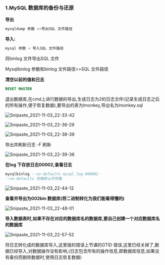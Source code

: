 ### 1.MySQL 数据库的备份与还原

**导出**

```sql
mysqldump 参数 >>导出SQL 文件路径
```

**导入:**

```sql
mysql 参数 < 导入SQL 文件路径
```

将binlog 文件导出SQL 文件

Mysqlbinlog 参数和binlog 文件路径>>SQL 文件路径

**清空以前的值和日志**

```sql
RESET MASTER
```

退出数据库,在cmd上进行数据的导出,生成日志为2的日志文件(记录生成日志之后的所有操作,便于恢复数据),要导出的表为lmonkey,导出名为lmonkey.sql

![Snipaste_2021-11-03_22-33-42](D:\学习\wanye\PHP\img\Snipaste_2021-11-03_22-33-42.png)

![Snipaste_2021-11-03_22-36-29](D:\学习\wanye\PHP\img\Snipaste_2021-11-03_22-36-29.png)

![Snipaste_2021-11-03_22-38-39](D:\学习\wanye\PHP\img\Snipaste_2021-11-03_22-38-39.png)

导出并刷新日志  -F 刷新

![Snipaste_2021-11-03_22-39-36](D:\学习\wanye\PHP\img\Snipaste_2021-11-03_22-39-36.png)

**在log 下存放日志00002,查看日志**

```sql
mysqlbinlog --no-defaults mysql_log.000002
--no-defaults 忽略默认字符集
```

![Snipaste_2021-11-03_22-44-12](D:\学习\wanye\PHP\img\Snipaste_2021-11-03_22-44-12.png)

**查看并导出为002bin 数据库(将二进制转化为我们能看得懂的)**

![Snipaste_2021-11-03_22-48-01](D:\学习\wanye\PHP\img\Snipaste_2021-11-03_22-48-01.png)

**导入数据表时,如果不存在对应的数据库名的数据库,要自己创建一个对应数据库名的数据库**

![Snipaste_2021-11-03_22-57-52](D:\学习\wanye\PHP\img\Snipaste_2021-11-03_22-57-52.png)

将日志转化成的数据库导入,这里报的错误上节课的GTID 错误,这里已经关掉了,数据已经导入,对数据操作没有影响,(日志包含所有的操作信息,即数据库信息,如果没有备份而删除数据时,使用日志恢复数据)